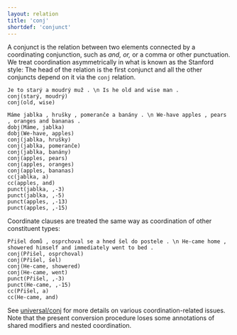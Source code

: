 ```yaml
---
layout: relation
title: 'conj'
shortdef: 'conjunct'
---
```


A conjunct is the relation between two elements connected by a
coordinating conjunction, such as _and, or,_ or a comma or other punctuation.
We treat coordination asymmetrically in what is known as the Stanford style:
The head of the relation is the first
conjunct and all the other conjuncts depend on it via the `conj` relation.

~~~ sdparse
Je to starý a moudrý muž . \n Is he old and wise man .
conj(starý, moudrý)
conj(old, wise)
~~~

~~~ sdparse
Máme jablka , hrušky , pomeranče a banány . \n We-have apples , pears , oranges and bananas .
dobj(Máme, jablka)
dobj(We-have, apples)
conj(jablka, hrušky)
conj(jablka, pomeranče)
conj(jablka, banány)
conj(apples, pears)
conj(apples, oranges)
conj(apples, bananas)
cc(jablka, a)
cc(apples, and)
punct(jablka, ,-3)
punct(jablka, ,-5)
punct(apples, ,-13)
punct(apples, ,-15)
~~~

Coordinate clauses are treated the same way as coordination of other constituent types:

~~~ sdparse
Přišel domů , osprchoval se a hned šel do postele . \n He-came home , showered himself and immediately went to bed .
conj(Přišel, osprchoval)
conj(Přišel, šel)
conj(He-came, showered)
conj(He-came, went)
punct(Přišel, ,-3)
punct(He-came, ,-15)
cc(Přišel, a)
cc(He-came, and)
~~~

See [universal/conj](u-dep/conj) for more details on various coordination-related issues.
Note that the present conversion procedure loses some annotations of shared modifiers and nested
coordination.

